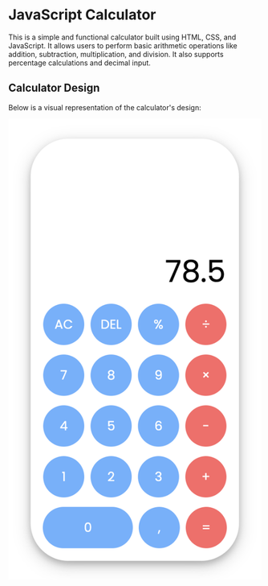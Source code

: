 # JavaScript Calculator

This is a simple and functional calculator built using HTML, CSS, and JavaScript. It allows users to perform basic arithmetic operations like addition, subtraction, multiplication, and division. It also supports percentage calculations and decimal input.

## Calculator Design

Below is a visual representation of the calculator's design:

<img src="calculator-screenshot.png" alt="Calculator Design" width="600" />
